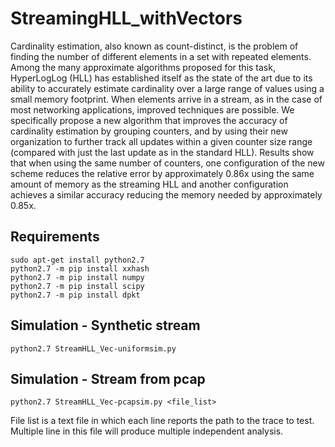 # StreamingHLL_withVectors

Cardinality estimation, also known as count-distinct, is the problem of finding the number of different elements in a set with repeated elements. Among the many approximate algorithms proposed for this task, HyperLogLog (HLL) has established itself as the state of the art  due to its ability to accurately estimate cardinality over a large range of values using a small memory footprint. When elements arrive in a stream, as in the case of most networking applications, improved techniques are possible.
We specifically propose a new algorithm that improves the accuracy of cardinality estimation by grouping counters, and by using their new organization to further track all updates within a given counter size range (compared with just the last update as in the standard HLL). Results show that when using the same number of counters, one configuration of the new scheme reduces the relative error by approximately 0.86x using the same amount of memory as the streaming HLL and another configuration achieves a similar accuracy reducing the memory needed by approximately 0.85x.

## Requirements
```
sudo apt-get install python2.7
python2.7 -m pip install xxhash
python2.7 -m pip install numpy 
python2.7 -m pip install scipy
python2.7 -m pip install dpkt
```


## Simulation - Synthetic stream
```
python2.7 StreamHLL_Vec-uniformsim.py  
```

## Simulation - Stream from pcap
```
python2.7 StreamHLL_Vec-pcapsim.py <file_list>
```

File list is a text file in which each line reports the path to the trace to test. Multiple line in this file will produce multiple independent analysis.
